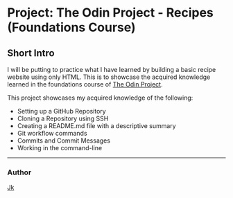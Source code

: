 # Project: The Odin Project - Recipes (Foundations Course)

## Short Intro

I will be putting to practice what I have learned by building a basic recipe website using only HTML. This is to showcase the acquired knowledge learned in the foundations course of [The Odin Project](https://www.theodinproject.com/lessons/foundations-recipes).

This project showcases my acquired knowledge of the following:

- Setting up a GitHub Repository
- Cloning a Repository using SSH
- Creating a README.md file with a descriptive summary
- Git workflow commands
- Commits and Commit Messages
- Working in the command-line

---

### Author

[Jk](https://github.com/thecoderace)
